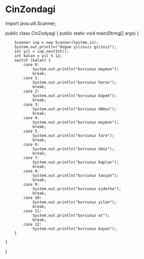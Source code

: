# CinZondagi
import java.util.Scanner;

public class CinZodyagi {
    public static void main(String[] args) {
    
        Scanner inp = new Scanner(System.in);
        System.out.println("doğum yılınızı giriniz");
        int yil = inp.nextInt();
        int kalan = yil % 12;
        switch (kalan) {
            case 0:
                System.out.println("burcunuz maymun");
                break;
            case 1:
                System.out.println("burcunuz horoz");
                break;
            case 2:
                System.out.println("burcunuz köpek");
                break;
            case 3:
                System.out.println("burcunuz d0muz");
                break;
            case 4:
                System.out.println("burcunuz maymun");
                break;
            case 5:
                System.out.println("burcunuz fare");
                break;
            case 6:
                System.out.println("burcunuz öküz");
                break;
            case 7:
                System.out.println("burcunuz kaplan");
                break;
            case 8:
                System.out.println("burcunuz tavşan");
                break;
            case 9:
                System.out.println("burcunuz ejderha");
                break;
            case 10:
                System.out.println("burcunuz yılan");
                break;
            case 11:
                System.out.println("burcunuz at");
                break;
            case 12:
                System.out.println("burcunuz koyun");
        }

    }

}
